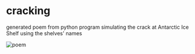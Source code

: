 # cracking
generated poem from python program simulating the crack at Antarctic Ice Shelf using the shelves' names


 ![poem](http://i.imgur.com/0l6d5Yb.png)
